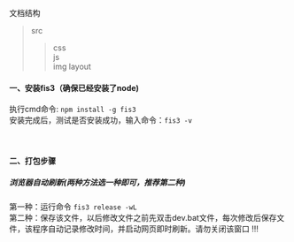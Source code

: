 文档结构
>src  
>>css  
>>js  
>>img
>>layout

#### 一、安装fis3（确保已经安装了node)
执行cmd命令:  `npm install -g fis3`
</br>
安装完成后，测试是否安装成功，输入命令：`fis3 -v`
</br>
</br>
</br>
#### 二、打包步骤
##### 浏览器自动刷新(两种方法选一种即可，推荐第二种)
第一种：运行命令  `fis3 release -wL`
</br>
第二种：保存该文件，以后修改文件之前先双击dev.bat文件，每次修改后保存文件，该程序自动记录修改时间，并启动网页即时刷新。请勿关闭该窗口 !!!

